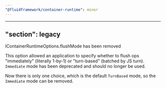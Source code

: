 ```yaml
---
"@fluidframework/container-runtime": minor
---
```

---
"section": legacy
---

IContainerRuntimeOptions.flushMode has been removed

This option allowed an application to specify whether to flush ops "immediately" (literally 1-by-1) or "turn-based"
(batched by JS turn). `Immediate` mode has been deprecated and should no longer be used.

Now there is only one choice, which is the default `TurnBased` mode, so the `Immediate` mode can be removed. 
